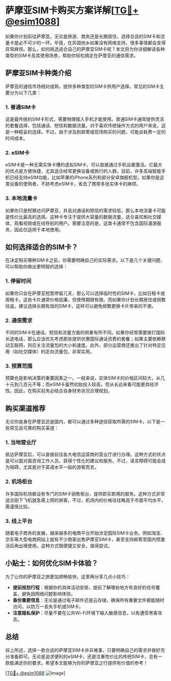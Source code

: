 # 萨摩亚SIM卡购买方案详解[[TG💪+ @esim1088](https://t.me/s/esim1088)]

如果你计划前往萨摩亚，无论是旅游、商务还是长期居住，选择合适的SIM卡和流量卡是必不可少的一环。毕竟，在异国他乡如果没有网络支持，很多事情都会变得异常麻烦。那么，如何挑选适合自己的萨摩亚SIM卡呢？本文将为你详细解读各种类型的SIM卡及其使用场景，帮助你轻松搞定在萨摩亚的通信需求。

## 萨摩亚SIM卡种类介绍

萨摩亚的通信市场相对成熟，提供多种类型的SIM卡供用户选择。常见的SIM卡主要分为以下几类：

### 1. **普通SIM卡**
这是最传统的SIM卡形式，需要物理插入手机才能使用。普通SIM卡通常提供灵活的套餐选择，包括通话、短信和数据流量。对于喜欢传统操作方式的用户来说，这是一种稳妥的选择。不过，由于涉及到邮寄或现场购买的问题，可能会耗费一定的时间成本。

### 2. **eSIM卡**
eSIM卡是一种无需实体卡槽的虚拟SIM卡，可以直接通过手机设置激活。它最大的优点是方便快捷，尤其适合经常更换设备或旅行的人群。目前，许多高端智能手机已经支持eSIM功能，比如苹果的iPhone系列和部分安卓旗舰机型。如果你是这类设备的使用者，不妨考虑eSIM卡，省去了携带多张实体卡的麻烦。

### 3. **本地流量卡**
如果你只是短期访问萨摩亚，并且对通话和短信的需求较低，那么本地流量卡可能是性价比最高的选择。这种卡专注于提供大容量的数据流量，适合喜欢刷社交媒体、观看视频或在线导航的用户。需要注意的是，这类卡通常不包含国际漫游服务，因此仅适用于本地使用。

## 如何选择适合的SIM卡？

在决定购买哪种SIM卡之前，你需要明确自己的实际需求。以下是几个关键问题，可以帮助你做出更明智的选择：

### 1. **停留时间**
如果你只会在萨摩亚短暂停留几天，那么可以选择临时性的SIM卡，比如日租卡或周租卡。这些卡片通常价格低廉，但使用期限有限。而如果你计划长期居住或频繁往返，建议选择长期有效的SIM卡，这样可以避免频繁更换卡片带来的不便。

### 2. **通信需求**
不同的SIM卡在通话、短信和流量方面的侧重有所不同。如果你经常需要拨打国际长途电话，那么应该优先考虑那些提供优惠国际通话资费的套餐；如果主要依赖移动互联网，则应关注流量包的大小和速度。此外，部分运营商还推出了针对特定应用（如社交媒体）的定向流量包，非常实用。

### 3. **预算范围**
预算也是影响决策的重要因素之一。一般来说，实体SIM卡的价格区间较大，从几十元到几百元不等；而eSIM卡虽然初始投入较高，但从长远来看可能更具经济性。因此，在购买前务必结合自身财务状况合理规划。

## 购买渠道推荐

无论你是身在萨摩亚还是国内，都可以通过多种途径获取所需的SIM卡。以下是一些常见且可靠的购买渠道：

### 1. **当地营业厅**
抵达萨摩亚后，可以直接前往各大电信运营商的营业厅进行办理。这种方式的优点是可以面对面咨询工作人员，获得个性化的建议和服务。不过，语言障碍可能会成为阻碍，尤其是对于英语水平一般的游客而言。

### 2. **机场柜台**
许多国际机场都设有专门的SIM卡销售柜台，提供即买即用的服务。这种方式非常适合刚下飞机就急需上网的旅客。不过，机场内的价格往往略高于市面平均水平，需谨慎比较。

### 3. **线上平台**
随着电子商务的发展，越来越多的电商平台开始涉足国际SIM卡业务。例如淘宝、京东等大型电商网站上就有不少商家出售萨摩亚SIM卡，甚至支持邮寄至国内预激活后再出境使用。这种方式既便捷又安全，值得尝试。

## 小贴士：如何优化SIM卡体验？

为了让你的萨摩亚之旅更加顺畅愉快，这里再分享几点小技巧：

- **提前规划行程**：根据你的具体活动安排，提前了解哪些地方有良好的信号覆盖，避免因网络问题影响体验。
- **备份重要信息**：无论是通过电子邮件还是云存储，确保所有重要文件都能随时访问，以防万一丢失手机或SIM卡。
- **注意隐私保护**：尽量不要在公共Wi-Fi环境下输入敏感信息，以免遭受黑客攻击。

## 总结

综上所述，选择一款合适的萨摩亚SIM卡并非难事，只要明确自己的需求并做好充分准备即可。无论是追求便利的eSIM卡，还是注重性价比的传统SIM卡，总有一款能满足你的要求。希望本文能够为你的萨摩亚之行提供有价值的参考！

[[TG💪+ @esim1088](https://t.me/s/esim1088) ![Image](https://i.postimg.cc/4NQfJmqS/Snipaste-2025-05-13-00-14-12.png)]